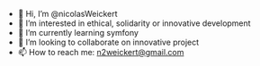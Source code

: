 - 👋 Hi, I’m @nicolasWeickert
- 👀 I’m interested in ethical, solidarity or innovative development
- 🌱 I’m currently learning symfony
- 💞️ I’m looking to collaborate on innovative project
- 📫 How to reach me: n2weickert@gmail.com

<!---
nicolasWeickert/nicolasWeickert is a ✨ special ✨ repository because its `README.md` (this file) appears on your GitHub profile.
You can click the Preview link to take a look at your changes.
--->
